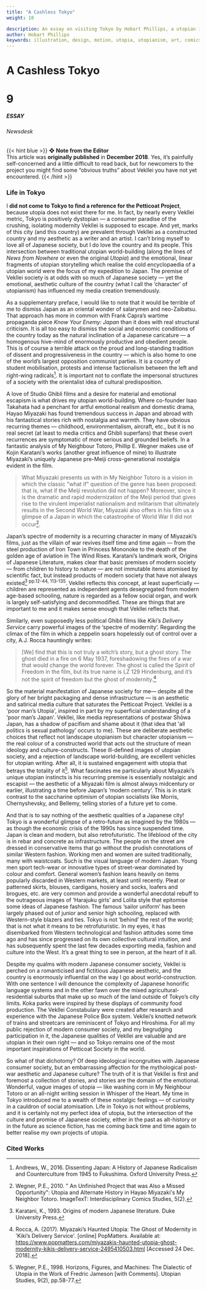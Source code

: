 ```yaml
---
title: "A Cashless Tokyo"
weight: 10

description: An essay on visiting Tokyo by Hobart Phillips, a utopian illustrator and storyteller.
author: Hobart Phillips
keywords: illustration, design, motion, utopia, utopianism, art, comics, comic, hobart, phillips, vekllei, millmint
---
```

<style>
.markdown a {
color: var(--color-blue);
}
.markdown a.anchor {
color: var(--color-blue);
}
aside nav ul a {
color: var(--color-blue);
}
#headerbox .emoji {
color: var(--color-blue);
}
</style>

<div id="headerbox">
  <h1 class="title">A Cashless Tokyo</h1>
  <h1 class="emoji" id="whirlybat">9</h1>
</div>

<h5 span class="tag blue"> ESSAY </h5>
<h6 span class="sitetag">Newsdesk</h6>

{{< hint blue >}}
**❖ Note from the Editor**  
This article was **originally published** in **December 2018**. Yes, it’s painfully self-concerned and a little difficult to read back, but for newcomers to the project you might find some “obvious truths” about Vekllei you have not yet encountered.
{{< /hint >}}

### Life in Tokyo

<span class="fc">I</span>
**did not come to Tokyo to find a reference for the Petticoat Project**, because utopia does not exist there for me. In fact, by nearly every Vekllei metric, Tokyo is positively dystopian — a consumer paradise of the crushing, isolating modernity Vekllei is supposed to escape. And yet, marks of this city (and this country) are prevalent through Vekllei as a constructed country and my aesthetic as a writer and an artist. I can’t bring myself to love all of Japanese society, but I do love the country and its people. This intersection between traditional utopian world-building (along the lines of *News from Nowhere* or even the original *Utopia*) and the emotional, linear fragments of utopian storytelling which realise the cold encyclopaedia of a utopian world were the focus of my expedition to Japan. The premise of Vekllei society is at odds with so much of Japanese society — yet the emotional, aesthetic culture of the country (what I call the ‘character’ of utopianism) has influenced my media creation tremendously.

As a supplementary preface, I would like to note that it would be terrible of me to dismiss Japan as an oriental wonder of salarymen and neo-Zaibatsu. That approach has more in common with Frank Capra’s wartime propaganda piece *Know Your Enemy: Japan* than it does with real structural criticism. It is all too easy to dismiss the social and economic conditions of the country today as the natural inclination of a Japanese caricature — a homogenous hive-mind of enormously productive and obedient people. This is of course a terrible attack on the proud and long-standing tradition of dissent and progressiveness in the country — which is also home to one of the world’s largest opposition communist parties. It is a country of student mobilisation, protests and intense factionalism between the left and right-wing radicals[^1]. It is important not to conflate the impersonal structures of a society with the orientalist idea of cultural predisposition.

A love of Studio Ghibli films and a desire for material and emotional escapism is what drives my utopian world-building. Where co-founder Isao Takahata had a penchant for artful emotional realism and domestic drama, Hayao Miyazaki has found tremendous success in Japan and abroad with his fantastical stories rich with nostalgia and warmth. They have obvious recurring themes — childhood, environmentalism, aircraft, etc., but it is no real secret (at least to media critics and Ghibli superfans) that these overt recurrences are symptomatic of more serious and grounded beliefs. In a fantastic analysis of My Neighbour Totoro, Phillip E. Wegner makes use of Kojin Karatani’s works (another great influence of mine) to illustrate Miyazaki’s uniquely Japanese pre-Meiji cross-generational nostalgia evident in the film.

>What Miyazaki presents us with in My Neighbor Totoro is a vision in which the classic "what if" question of the genre has been proposed: that is, what if the Meiji revolution did not happen? Moreover, since it is the dramatic and rapid modernization of the Meiji period that gives rise to the virulent imperialist nationalism and militarism that ultimately results in the Second World War, Miyazaki also offers in his film us a glimpse of a Japan in which the catastrophe of World War II did not occur[^4].

Japan’s spectre of modernity is a recurring character in many of Miyazaki’s films, just as the villain of war revives itself time and time again — from the steel production of Iron Town in Princess Mononoke to the death of the golden age of aviation in The Wind Rises. Karatani’s landmark work, Origins of Japanese Literature, makes clear that basic premises of modern society — from children to history to nature — are not immutable items atomised by scientific fact, but instead products of modern society that have not always existed[^2] <sup>pp.12-44, 113-135</sup>. Vekllei reflects this concept, at least superficially — children are represented as independent agents desegregated from modern age-based schooling, nature is regarded as a fellow social organ, and work is largely self-satisfying and decommodified. These are things that are important to me and it makes sense enough that Vekllei reflects that.

Similarly, even supposedly less political Ghibli films like *Kiki’s Delivery Service* carry powerful images of the ‘spectre of modernity’. Regarding the climax of the film in which a zeppelin soars hopelessly out of control over a city, A.J. Rocca hauntingly writes:

>[We] find that this is not truly a witch’s story, but a ghost story. The ghost died in a fire on 6 May 1937, foreshadowing the fires of a war that would change the world forever. The ghost is called the Spirit of Freedom in the film, but its true name is LZ 129 Hindenburg, and it’s not the spirit of freedom but the ghost of modernity.[^3]

So the material manifestation of Japanese society for me— despite all the glory of her bright packaging and dense infrastructure — is an aesthetic and satirical media culture that saturates the Petticoat Project. Vekllei is a 'poor man’s Utopia', inspired in part by my superficial understanding of a ‘poor man’s Japan'. Vekllei, like media representations of postwar Shōwa Japan, has a shadow of pacifism and shame about it (that idea that 'all politics is sexual pathology’ occurs to me). These are deliberate aesthetic choices that reflect not landscape utopianism but character utopianism — the real colour of a constructed world that acts out the structure of mean ideology and culture-constructs. These ill-defined images of utopian society, and a rejection of landscape world-building, are excellent vehicles for utopian writing. After all, it is sustained engagement with utopia that betrays the totality of it[^5]. What fascinates me particularly about Miyazaki’s unique utopian instincts is his recurring premise is essentially nostalgic and escapist — the aesthetic of a Miyazaki film is almost always midcentury or earlier, illustrating a time before Japan’s ‘modern century’. This is in stark contrast to the saccharine optimism of utopian socialists like Morris, Chernyshevsky, and Bellemy, telling stories of a future yet to come.

And that is to say nothing of the aesthetic qualities of a Japanese city!  Tokyo is a wonderful glimpse of a retro-future as imagined by the 1980s — as though the economic crisis of the 1990s has since suspended time. Japan is clean and modern, but also retrofuturistic. The lifeblood of the city is in rebar and concrete as infrastructure. The people on the street are dressed in conservative items that go without the prudish connotations of similar Western fashion. Working men and women are suited traditionally, many with waistcoats. Such is the visual language of modern Japan. Young men sport tech-wear or innovative types of street-wear dominated by colour and comfort. General women’s fashion leans heavily on items popularly discarded in Western markets, at least until recently. Pleat or patterned skirts, blouses, cardigans, hosiery and socks, loafers and brogues, etc. are very common and provide a wonderful anecdotal rebuff to the outrageous images of ‘Harajuku girls’ and Lolita style that epitomise some ideas of Japanese fashion. The famous ‘sailor uniform’ has been largely phased out of junior and senior high schooling, replaced with Western-style blazers and ties. Tokyo is not ‘behind’ the rest of the world; that is not what it means to be retrofuturistic. In my eyes, it has disembarked from Western technological and fashion attitudes some time ago and has since progressed on its own collective cultural intuition, and has subsequently spent the last few decades exporting media, fashion and culture into the West. It’s a great thing to see in person, at the heart of it all.

Despite my qualms with modern Japanese consumer society, Vekllei is perched on a romanticised and fictitious Japanese aesthetic, and the country is enormously influential on the way I go about world-construction. With one sentence I will denounce the complexity of Japanese honorific language systems and in the other fawn over the mixed agricultural-residential suburbs that make up so much of the land outside of Tokyo’s city limits. Koka parks were inspired by these displays of community food production. The Vekllei Constabulary were created after research and experience with the Japanese Police Box system. Vekllei’s knotted network of trains and streetcars are reminiscent of Tokyo and Hiroshima. For all my public rejection of modern consumer society, and my begrudging participation in it, the Japanese qualities of Vekllei are valuable and are utopian in their own right — and so Tokyo remains one of the most important inspirations of Petticoat Society in the world.   

So what of that dichotomy? Of deep ideological incongruities with Japanese consumer society, but an embarrassing affection for the mythological post-war aesthetic and Japanese culture? The truth of it is that Vekllei is first and foremost a collection of stories, and stories are the domain of the emotional. Wonderful, vague images of utopia — like washing corn in My Neighbour Totoro or an all-night writing session in Whisper of the Heart. My time in Tokyo introduced me to a wealth of these nostalgic feelings — of curiosity in a cauldron of social atomisation. Life in Tokyo is not without problems, and it is certainly not my perfect idea of utopia, but the intersection of the culture and promise of Japanese society, either in the past as alt-history or in the future as science fiction, has me coming back time and time again to better realise my own projects of utopia.
<br>

### Cited Works

[^1]:Andrews, W., 2016. Dissenting Japan: A History of Japanese Radicalism and Counterculture from 1945 to Fukushima. Oxford University Press.

[^2]:Karatani, K., 1993. Origins of modern Japanese literature. Duke University Press.

[^3]:Rocca, A. (2017). Miyazaki’s Haunted Utopia: The Ghost of Modernity in 'Kiki’s Delivery Service'. [online] PopMatters. Available at: https://www.popmatters.com/miyazakis-haunted-utopia-ghost-modernity-kikis-delivery-service-2495410503.html [Accessed 24 Dec. 2018].

[^4]:Wegner, P.E., 2010. " An Unfinished Project that was Also a Missed Opportunity": Utopia and Alternate History in Hayao Miyazaki's My Neighbor Totoro. ImageTexT: Interdisciplinary Comics Studies, 5(2).

[^5]:Wegner, P.E., 1998. Horizons, Figures, and Machines: The Dialectic of Utopia in the Work of Fredric Jameson [with Comments]. Utopian Studies, 9(2), pp.58-77.
